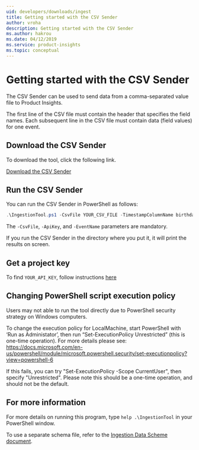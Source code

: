 ```yaml
---
uid: developers/downloads/ingest
title: Getting started with the CSV Sender
author: vroha
description: Getting started with the CSV Sender
ms.author: hakrou
ms.date: 04/12/2019
ms.service: product-insights
ms.topic: conceptual
---
```

# Getting started with the CSV Sender

The CSV Sender can be used to send data from a comma-separated value file to Product Insights.

The first line of the CSV file must contain the header that specifies the field names.
Each subsequent line in the CSV file must contain data (field values) for one event.

## Download the CSV Sender

To download the tool, click the following link.

[Download the CSV Sender](https://ariamediahost.blob.core.windows.net/sdk/ProductInsightsSenders/ProductInsights_PowerShellTool.zip)

## Run the CSV Sender

You can run the CSV Sender in PowerShell as follows:

```powershell
.\IngestionTool.ps1 -CsvFile YOUR_CSV_FILE -TimestampColumnName birthday -ApiKey Your_API_Key -EventName EventName -Timezone "Eastern Standard Time"
```

The `-CsvFile`, `-ApiKey`, and `-EventName` parameters are mandatory.

If you run the CSV Sender in the directory where you put it, it
will print the results on screen.

## Get a project key

To find `YOUR_API_KEY`, follow instructions [here](xref:developers/downloads/api-token)

## Changing PowerShell script execution policy 

Users may not able to run the tool directly due to PowerShell security strategy on Windows computers. 

To change the execution policy for LocalMachine, start PowerShell with ‘Run as Administator’, then run “Set-ExecutionPolicy Unrestricted” (this is one-time operation). For more details please see: https://docs.microsoft.com/en-us/powershell/module/microsoft.powershell.security/set-executionpolicy?view=powershell-6

If this fails, you can try "Set-ExecutionPolicy -Scope CurrentUser", then specify "Unrestricted". Please note this should be a one-time operation, and should not be the default. 

## For more information

For more details on running this program, type `help .\IngestionTool`
in your PowerShell window.

To use a separate schema file, refer to the [Ingestion Data Scheme document](xref:developers/downloads/ingestion-data-scheme).
